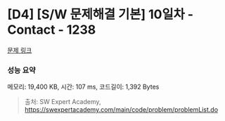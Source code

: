 # [D4] [S/W 문제해결 기본] 10일차 - Contact - 1238 

[문제 링크](https://swexpertacademy.com/main/code/problem/problemDetail.do?contestProbId=AV15B1cKAKwCFAYD) 

### 성능 요약

메모리: 19,400 KB, 시간: 107 ms, 코드길이: 1,392 Bytes



> 출처: SW Expert Academy, https://swexpertacademy.com/main/code/problem/problemList.do